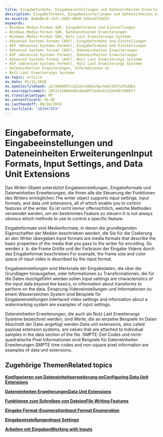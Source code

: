 ```yaml
---
title: Eingabeformate, Eingabeeinstellungen und Dateneinheiten Erweiterungen
description: Eingabeformate, Eingabeeinstellungen und Dateneinheiten Erweiterungen
ms.assetid: 8e8a0ec8-cb7c-4483-86b0-142ea9f2b835
keywords:
- Windows Media-Format-SDK, Eingabeformate und-Einstellungen
- Windows Media-Format-SDK, Dateneinheiten Erweiterungen
- Windows Media-Format-SDK, Nutz Last Erweiterungs Systeme
- Advanced Systems Format (ASF), Eingabeformate und Einstellungen
- ASF (Advanced Systems Format), Eingabeformate und Einstellungen
- Advanced Systems Format (ASF), Dateneinheiten Erweiterungen
- ASF (Advanced Systems Format), Dateneinheiten Erweiterungen
- Advanced Systems Format (ASF), Nutz Last Erweiterungs Systeme
- ASF (Advanced Systems Format), Nutz Last Erweiterungs Systeme
- Dateneinheiten Erweiterungen, Informationen zu
- Nutz Last Erweiterungs Systeme
ms.topic: article
ms.date: 05/31/2018
ms.openlocfilehash: a3c590895fca23a3c668a19ac4e6c5437a35ddb5
ms.sourcegitcommit: 2d531328b6ed82d4ad971a45a5131b430c5866f7
ms.translationtype: MT
ms.contentlocale: de-DE
ms.lasthandoff: 09/16/2019
ms.locfileid: "103947959"
---
```

# <a name="input-formats-input-settings-and-data-unit-extensions"></a><span data-ttu-id="31e6c-114">Eingabeformate, Eingabeeinstellungen und Dateneinheiten Erweiterungen</span><span class="sxs-lookup"><span data-stu-id="31e6c-114">Input Formats, Input Settings, and Data Unit Extensions</span></span>

<span data-ttu-id="31e6c-115">Das Writer-Objekt unterstützt Eingabeeinstellungen, Eingabeformate und Dateneinheiten Erweiterungen, die Ihnen alle die Steuerung der Funktionen des Writers ermöglichen.</span><span class="sxs-lookup"><span data-stu-id="31e6c-115">The writer object supports input settings, input formats, and data unit extensions, all of which enable you to control features of the writer.</span></span> <span data-ttu-id="31e6c-116">Es ist nicht immer offensichtlich, welche Methoden verwendet werden, um ein bestimmtes Feature zu steuern.</span><span class="sxs-lookup"><span data-stu-id="31e6c-116">It is not always obvious which methods to use to control a specific feature.</span></span>

<span data-ttu-id="31e6c-117">Eingabeformate sind Medienformate, in denen die grundlegenden Eigenschaften der Medien beschrieben werden, die Sie für die Codierung an den Writer übergeben.</span><span class="sxs-lookup"><span data-stu-id="31e6c-117">Input formats are media formats that describe the basic properties of the media that you pass to the writer for encoding.</span></span> <span data-ttu-id="31e6c-118">So werden z. b. die Frame Größe und der Farbraum der Eingabe Videos durch das Eingabeformat beschrieben.</span><span class="sxs-lookup"><span data-stu-id="31e6c-118">For example, the frame size and color space of input video is described by the input format.</span></span>

<span data-ttu-id="31e6c-119">Eingabeeinstellungen sind Merkmale der Eingabedaten, die über die Grundlagen hinausgehen, oder Informationen zu Transformationen, die für die Daten durchgeführt werden sollen.</span><span class="sxs-lookup"><span data-stu-id="31e6c-119">Input settings are characteristics of the input data beyond the basics, or information about transforms to perform on the data.</span></span> <span data-ttu-id="31e6c-120">Einsprung-Videoeinstellungen und Informationen zu einem Wasserzeichen System sind Beispiele für Eingabeeinstellungen.</span><span class="sxs-lookup"><span data-stu-id="31e6c-120">Interlaced video settings and information about a watermarking system are examples of input settings.</span></span>

<span data-ttu-id="31e6c-121">Dateneinheiten Erweiterungen, die auch als Nutz Last Erweiterungs Systeme bezeichnet werden, sind Werte, die an einzelne Beispiele im Daten Abschnitt der Datei angefügt werden.</span><span class="sxs-lookup"><span data-stu-id="31e6c-121">Data unit extensions, also called payload extension systems, are values that are attached to individual samples in the data section of the file.</span></span> <span data-ttu-id="31e6c-122">SMPTE-Zeit Codes und nicht-quadratische Pixel Informationen sind Beispiele für Dateneinheiten Erweiterungen.</span><span class="sxs-lookup"><span data-stu-id="31e6c-122">SMPTE time codes and non-square pixel information are examples of data unit extensions.</span></span>

## <a name="related-topics"></a><span data-ttu-id="31e6c-123">Zugehörige Themen</span><span class="sxs-lookup"><span data-stu-id="31e6c-123">Related topics</span></span>

<dl> <dt>

[<span data-ttu-id="31e6c-124">**Konfigurieren von Dateneinheitserweiterung en**</span><span class="sxs-lookup"><span data-stu-id="31e6c-124">**Configuring Data Unit Extensions**</span></span>](configuring-data-unit-extensions.md)
</dt> <dt>

[<span data-ttu-id="31e6c-125">**Dateneinheiten Erweiterungen**</span><span class="sxs-lookup"><span data-stu-id="31e6c-125">**Data Unit Extensions**</span></span>](data-unit-extensions.md)
</dt> <dt>

[<span data-ttu-id="31e6c-126">**Funktionen zum Schreiben von Dateien**</span><span class="sxs-lookup"><span data-stu-id="31e6c-126">**File Writing Features**</span></span>](file-writing-features.md)
</dt> <dt>

[<span data-ttu-id="31e6c-127">**Eingabe Format-Enumeration**</span><span class="sxs-lookup"><span data-stu-id="31e6c-127">**Input Format Enumeration**</span></span>](input-format-enumeration.md)
</dt> <dt>

[<span data-ttu-id="31e6c-128">**Eingabeeinstellungen**</span><span class="sxs-lookup"><span data-stu-id="31e6c-128">**Input Settings**</span></span>](input-settings.md)
</dt> <dt>

[<span data-ttu-id="31e6c-129">**Arbeiten mit Eingaben**</span><span class="sxs-lookup"><span data-stu-id="31e6c-129">**Working with Inputs**</span></span>](working-with-inputs.md)
</dt> </dl>

 

 




